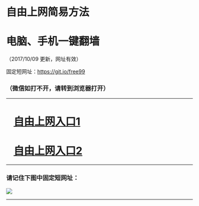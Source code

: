 ﻿# 自由上网简易方法

# 电脑、手机一键翻墙

（2017/10/09 更新，网址有效）

固定短网址：https://git.io/free99

### （微信如打不开，请转到浏览器打开）


***





# &nbsp;&nbsp; <a href="http://ft634523289.fwq-tz-1001.info/fwqtz01.html?t=10090016535 " target="_blank">自由上网入口1</a>
# &nbsp;&nbsp; <a href="http://ft2948629270.fwq-tz-1002.info/fwqtz02.html?t=100900131278 " target="_blank">自由上网入口2</a>
***

### 请记住下图中固定短网址：

<img src="https://s3-us-west-2.amazonaws.com/fwq-1001/yjfq-20170905okok.png" /> 


***

